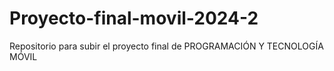 # Proyecto-final-movil-2024-2
Repositorio para subir el proyecto final de PROGRAMACIÓN Y TECNOLOGÍA MÓVIL
